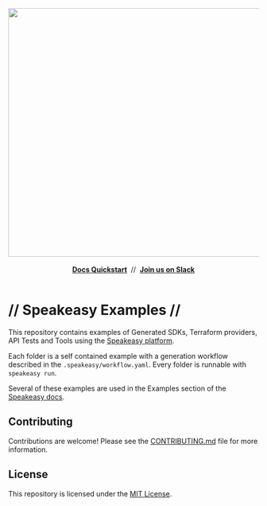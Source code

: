 <div align="center">
 <a href="https://www.speakeasy.com/" target="_blank">
  <img width="1500" height="500" alt="Speakeasy" src="https://github.com/user-attachments/assets/0e56055b-02a3-4476-9130-4be299e5a39c" />
 </a>
 <br />
 <br />
  <div>
   <a href="https://speakeasy.com/docs/create-client-sdks/" target="_blank"><b>Docs Quickstart</b></a>&nbsp;&nbsp;//&nbsp;&nbsp;<a href="https://go.speakeasy.com/slack" target="_blank"><b>Join us on Slack</b></a>
  </div>
 <br />

</div>

# // Speakeasy Examples //

This repository contains examples of Generated SDKs, Terraform providers, API Tests and Tools using the [Speakeasy platform](https://speakeasy.com/docs).

Each folder is a self contained example with a generation workflow described in the `.speakeasy/workflow.yaml`. Every folder is runnable with `speakeasy run`.

Several of these examples are used in the Examples section of the [Speakeasy docs](https://www.speakeasy.com/examples).

## Contributing

Contributions are welcome! Please see the [CONTRIBUTING.md](./CONTRIBUTING.md) file for more information.

## License

This repository is licensed under the [MIT License](./LICENSE).
